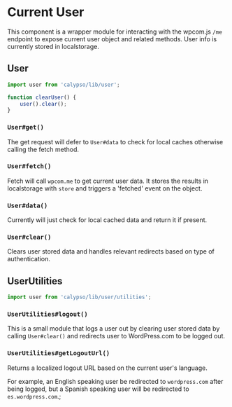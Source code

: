 # Current User

This component is a wrapper module for interacting with the wpcom.js `/me` endpoint to expose current user object and related methods. User info is currently stored in localstorage.

## User

```js
import user from 'calypso/lib/user';

function clearUser() {
	user().clear();
}
```

### `User#get()`

The get request will defer to `User#data` to check for local caches otherwise calling the fetch method.

### `User#fetch()`

Fetch will call `wpcom.me` to get current user data. It stores the results in localstorage with `store` and triggers a 'fetched' event on the object.

### `User#data()`

Currently will just check for local cached data and return it if present.

### `User#clear()`

Clears user stored data and handles relevant redirects based on type of authentication.

## UserUtilities

```js
import user from 'calypso/lib/user/utilities';
```

### `UserUtilities#logout()`

This is a small module that logs a user out by clearing user stored data by calling `User#clear()` and redirects user to WordPress.com to be logged out.

### `UserUtilities#getLogoutUrl()`

Returns a localized logout URL based on the current user's language.

For example, an English speaking user be redirected to `wordpress.com` after being logged, but a Spanish speaking user will be redirected to `es.wordpress.com`.;
